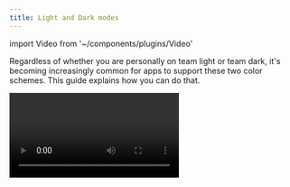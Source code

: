 ```yaml
---
title: Light and Dark modes
---
```


import Video from '~/components/plugins/Video'

Regardless of whether you are personally on team light or team dark, it's becoming increasingly common for apps to support these two color schemes. This guide explains how you can do that.

<Video file="guides/color-schemes.mp4" spaceAfter={30} />

## Configuration

Both managed and bare projects for iOS and Android require additional configuration to support switching between light and dark mode. No additional configuration is required for web.

### Managed projects

Configure your supported appearance styles in `app.json` / `app.config.js` with the `userInterfaceStyle` key. You can also configure specific platform to support different appearance styles by setting either `android.userInterfaceStyle` or `ios.userInterfaceStyle` to preferred value.

The available options are: `automatic` (follow system appearance settings and notify about any change user makes), `light` (restrict app to support light theme only), and `dark` (restrict app to support dark theme only). If this key is absent, the app will default to the `light` style.

Example `app.json` configuration:

```json
{
  "expo": {
    "userInterfaceStyle": "automatic"
  }
}
```

### Bare projects

#### iOS configuration

You can configure supported styles with the [UIUserInterfaceStyle](https://developer.apple.com/documentation/bundleresources/information_property_list/uiuserinterfacestyle) key in your app `Info.plist`. Use `Automatic` to support both light and dark modes.

#### Android configuration

Ensure that the `uiMode` flag is present on your `MainActivity` (and any other activities where this behavior is desired) in `AndroidManifest.xml`:

```xml
<activity
...
android:configChanges="keyboard|keyboardHidden|orientation|screenSize|uiMode">
```

Implement the `onConfigurationChanged` method in `MainActivity.java`:

```java
import android.content.Intent; // <--- import
import android.content.res.Configuration; // <--- import
public class MainActivity extends ReactActivity {
  ......
  @Override
  public void onConfigurationChanged(Configuration newConfig) {
    super.onConfigurationChanged(newConfig);
    getReactInstanceManager().onConfigurationChanged(this, newConfig);
  }
  ......
}
```

## Detecting the color scheme

To detect the color scheme in our application, we can use `Appearance` and/or `useColorScheme` from `react-native`:

```js
import { Appearance, useColorScheme } from 'react-native';
```

You will probably want to use the `useColorScheme()` hook:

```js
function MyComponent() {
  let colorScheme = useColorScheme();

  if (colorScheme === 'dark') {
    // render some dark thing
  } else {
    // render some light thing
  }
}
```

In some cases, you may find it helpful to get the current color scheme imperatively with `Appearance.getColorScheme()` and/or listen to changes with `Appearance.addChangeListener`. [Read more](/versions/latest/react-native/appearance.md).

## Example

> Don't forget to configure your project to support automatic color scheme as described above in [Configuration](#configuration).

```javascript
import React from 'react';
import { Text, StyleSheet, View, useColorScheme } from 'react-native';
import { StatusBar } from 'expo-status-bar'; // automatically switches bar style based on theme!

export default function App() {
  const colorScheme = useColorScheme();

  const themeTextStyle = colorScheme === 'light' ? styles.lightThemeText : styles.darkThemeText;
  const themeContainerStyle =
    colorScheme === 'light' ? styles.lightContainer : styles.darkContainer;

  return (
    <View style={[styles.container, themeContainerStyle]}>
      <Text style={[styles.text, themeTextStyle]}>Color scheme: {colorScheme}</Text>
      <StatusBar />
    </View>
  );
}

const styles = StyleSheet.create({
  container: {
    flex: 1,
    alignItems: 'center',
    justifyContent: 'center',
  },
  lightContainer: {
    backgroundColor: '#d0d0c0',
  },
  darkContainer: {
    backgroundColor: '#242c40',
  },
  lightThemeText: {
    color: '#242c40',
  },
  darkThemeText: {
    color: '#d0d0c0',
  },
});
```

## Tips

While you're developing, you may want to change your simulator's or device's appearance.

- If working with an iOS emulator locally, you can use the `command` + `shift` + `a` shortcut to toggle between light and dark mode.
- If using a real device or an Android emulator, you can toggle the system dark mode setting in the device's settings.
- "Debug" must be turned off
- [Snack](https://snack.expo.io) is locked to light mode.
